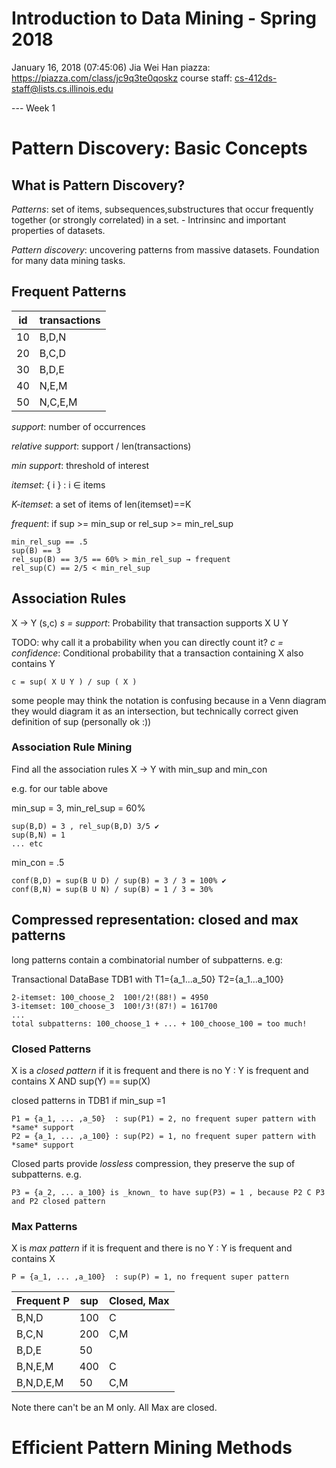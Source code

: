 # Introduction to Data Mining - Spring 2018
January 16, 2018 (07:45:06) 
Jia Wei Han
piazza: https://piazza.com/class/jc9q3te0qoskz
course staff: cs-412ds-staff@lists.cs.illinois.edu

--- Week 1
# Pattern Discovery: Basic Concepts

## What is Pattern Discovery?

*Patterns*: set of items, subsequences,substructures that occur frequently together (or strongly correlated) in a set.  - Intrinsinc and important properties of datasets.

*Pattern discovery*: uncovering patterns from massive datasets. Foundation for many data mining tasks.

## Frequent Patterns

| id | transactions |
|----|--------------|
| 10 | B,D,N        |
| 20 | B,C,D        |
| 30 | B,D,E        |
| 40 | N,E,M        |
| 50 | N,C,E,M      |

*support*: number of occurrences

*relative support*: support / len(transactions)

*min support*: threshold of interest

*itemset*: { i } : i ∈ items 

*K-itemset*: a set of items of len(itemset)==K

*frequent*: if sup >= min_sup or rel_sup >= min_rel_sup

``` 
min_rel_sup == .5
sup(B) == 3
rel_sup(B) == 3/5 == 60% > min_rel_sup → frequent 
rel_sup(C) == 2/5 < min_rel_sup

``` 

## Association Rules

X → Y (s,c)
*s = support*: Probability that transaction supports X U Y

TODO: why call it a probability when you can directly count it?
*c = confidence*: Conditional probability that a transaction containing X also contains Y

``` 
c = sup( X U Y ) / sup ( X )
``` 
some people may think the notation is confusing because in a Venn diagram they would diagram it as an intersection, but technically correct given definition of sup (personally ok :))


### Association Rule Mining
Find all the association rules X → Y with min_sup and min_con

e.g. for our table above

min_sup = 3, min_rel_sup = 60%
``` 
sup(B,D) = 3 , rel_sup(B,D) 3/5 ✔ 
sup(B,N) = 1
... etc
``` 

min_con = .5
``` 
conf(B,D) = sup(B U D) / sup(B) = 3 / 3 = 100% ✔ 
conf(B,N) = sup(B U N) / sup(B) = 1 / 3 = 30% 
``` 

## Compressed representation: closed and max patterns

long patterns contain a combinatorial number of subpatterns. e.g:

Transactional DataBase TDB1 with T1={a_1...a_50} T2={a_1...a_100}
``` 
2-itemset: 100_choose_2  100!/2!(88!) = 4950
3-itemset: 100_choose_3  100!/3!(87!) = 161700
...
total subpatterns: 100_choose_1 + ... + 100_choose_100 = too much!
``` 

### Closed Patterns

X is a *closed pattern* if it is frequent and there is no Y : Y is frequent and contains X AND sup(Y) == sup(X)

closed patterns in TDB1 if min_sup =1
``` 
P1 = {a_1, ... ,a_50}  : sup(P1) = 2, no frequent super pattern with *same* support
P2 = {a_1, ... ,a_100} : sup(P2) = 1, no frequent super pattern with *same* support
``` 

Closed parts provide *lossless* compression, they preserve the sup of subpatterns. e.g. 
``` 
P3 = {a_2, ... a_100} is _known_ to have sup(P3) = 1 , because P2 C P3 and P2 closed pattern 
``` 

### Max Patterns

X is *max pattern* if it is frequent and there is no Y : Y is frequent and contains X
``` 
P = {a_1, ... ,a_100}  : sup(P) = 1, no frequent super pattern 
``` 

| Frequent P | sup | Closed, Max |
|------------|-----|-------------|
| B,N,D      | 100 | C           |
| B,C,N      | 200 | C,M         |
| B,D,E      |  50 |             |
| B,N,E,M    | 400 | C           |
| B,N,D,E,M  |  50 | C,M         |

Note there can't be an M only. All Max are closed.

  
# Efficient Pattern Mining Methods
